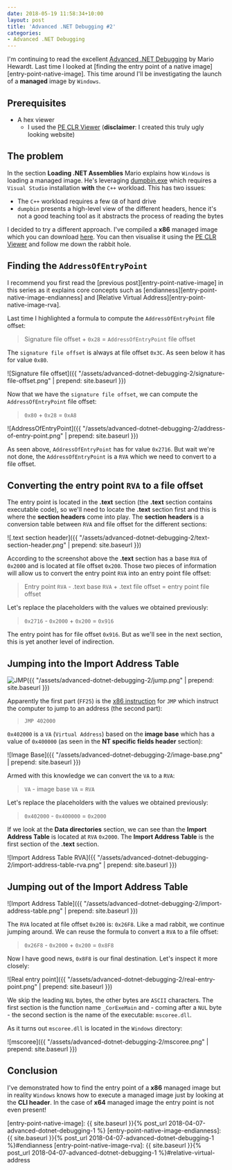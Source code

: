 ```yaml
---
date: 2018-05-19 11:58:34+10:00
layout: post
title: 'Advanced .NET Debugging #2'
categories:
- Advanced .NET Debugging
---
```


I'm continuing to read the excellent [Advanced .NET Debugging][advanced-dotnet-debugging-book] by Mario Hewardt. Last time I looked at [finding the entry point of a native image][entry-point-native-image]. This time around I'll be investigating the launch of a **managed** image by `Windows`.

## Prerequisites

- A hex viewer
  - I used the [PE CLR Viewer][pe-clr-viewer] (**disclaimer**: I created this truly ugly looking website)<!--more-->

## The problem

In the section **Loading .NET Assemblies** Mario explains how `Windows` is loading a managed image. He's leveraging [dumpbin.exe][dumpbin-reference] which requires a `Visual Studio` installation **with** the `C++` workload. This has two issues:

- The `C++` workload requires a few `GB` of hard drive
- `dumpbin` presents a high-level view of the different headers, hence it's not a good teaching tool as it abstracts the process of reading the bytes

I decided to try a different approach. I've compiled a **x86** managed image which you can download [here][net461-x86]. You can then visualise it using the [PE CLR Viewer][pe-clr-viewer] and follow me down the rabbit hole.

## Finding the `AddressOfEntryPoint`

I recommend you first read the [previous post][entry-point-native-image] in this series as it explains core concepts such as [endianness][entry-point-native-image-endianness] and [Relative Virtual Address][entry-point-native-image-rva].

Last time I highlighted a formula to compute the `AddressOfEntryPoint` file offset:

> Signature file offset + `0x28` = `AddressOfEntryPoint` file offset

The `signature file offset` is always at file offset `0x3C`. As seen below it has for value `0x80`.

![Signature file offset]({{ "/assets/advanced-dotnet-debugging-2/signature-file-offset.png" | prepend: site.baseurl }})

Now that we have the `signature file offset`, we can compute the `AddressOfEntryPoint` file offset:

> `0x80` + `0x28` = `0xA8`

![AddressOfEntryPoint]({{ "/assets/advanced-dotnet-debugging-2/address-of-entry-point.png" | prepend: site.baseurl }})

As seen above, `AddressOfEntryPoint` has for value `0x2716`. But wait we're not done, the `AddressOfEntryPoint` is a `RVA` which we need to convert to a file offset.

## Converting the entry point `RVA` to a file offset

The entry point is located in the **.text** section (the **.text** section contains executable code), so we'll need to locate the **.text** section first and this is where the **section headers** come into play. The **section headers** is a conversion table between `RVA` and file offset for the different sections:

![.text section header]({{ "/assets/advanced-dotnet-debugging-2/text-section-header.png" | prepend: site.baseurl }})

According to the screenshot above the **.text** section has a base `RVA` of `0x2000` and is located at file offset `0x200`. Those two pieces of information will allow us to convert the entry point `RVA` into an entry point file offset:

> Entry point `RVA` - .text base `RVA` + .text file offset = entry point file offset

Let's replace the placeholders with the values we obtained previously:

> `0x2716` - `0x2000` + `0x200` = `0x916`

The entry point has for file offset `0x916`. But as we'll see in the next section, this is yet another level of indirection.

## Jumping into the Import Address Table

![JMP]({{ "/assets/advanced-dotnet-debugging-2/jump.png" | prepend: site.baseurl }})

Apparently the first part (`FF25`) is the [x86 instruction][jmp] for `JMP` which instruct the computer to jump to an address (the second part):

> `JMP 402000`

`0x402000` is a `VA` (`Virtual Address`) based on the **image base** which has a value of `0x400000` (as seen in the **NT specific fields header** section):

![Image Base]({{ "/assets/advanced-dotnet-debugging-2/image-base.png" | prepend: site.baseurl }})

Armed with this knowledge we can convert the `VA` to a `RVA`:

> `VA` - image base `VA` = `RVA`

Let's replace the placeholders with the values we obtained previously:

> `0x402000` - `0x400000` = `0x2000`

If we look at the **Data directories** section, we can see than the **Import Address Table** is located at `RVA` `0x2000`. The **Import Address Table** is the first section of the **.text** section.

![Import Address Table RVA]({{ "/assets/advanced-dotnet-debugging-2/import-address-table-rva.png" | prepend: site.baseurl }})

## Jumping out of the Import Address Table

![Import Address Table]({{ "/assets/advanced-dotnet-debugging-2/import-address-table.png" | prepend: site.baseurl }})

The `RVA` located at file offset `0x200` is: `0x26F8`. Like a mad rabbit, we continue jumping around. We can reuse the formula to convert a `RVA` to a file offset:

> `0x26F8` - `0x2000` + `0x200` = `0x8F8`

Now I have good news, `0x8F8` is our final destination. Let's inspect it more closely:

![Real entry point]({{ "/assets/advanced-dotnet-debugging-2/real-entry-point.png" | prepend: site.baseurl }})

We skip the leading `NUL` bytes, the other bytes are `ASCII` characters. The first section is the function name `_CorExeMain` and - coming after a `NUL` byte - the second section is the name of the executable: `mscoree.dll`.

As it turns out `mscoree.dll` is located in the `Windows` directory:

![mscoree]({{ "/assets/advanced-dotnet-debugging-2/mscoree.png" | prepend: site.baseurl }})

## Conclusion

I've demonstrated how to find the entry point of a **x86** managed image but in reality `Windows` knows how to execute a managed image just by looking at the **CLI header**. In the case of **x64** managed image the entry point is not even present!

[advanced-dotnet-debugging-book]: https://www.goodreads.com/book/show/7306509-advanced-net-debugging
[pe-clr-viewer]: https://peclrviewer.azurewebsites.net/
[dumpbin-reference]: https://docs.microsoft.com/en-us/cpp/build/reference/dumpbin-reference
[net461-x86]: https://gabrielweyer.blob.core.windows.net/blog-samples/advanced-dotnet-debugging-2/net461-x86.exe
[jmp]: https://docs.microsoft.com/en-us/windows-hardware/drivers/debugger/x86-instructions#control_flow
[entry-point-native-image]: {{ site.baseurl }}{% post_url 2018-04-07-advanced-dotnet-debugging-1 %}
[entry-point-native-image-endianness]: {{ site.baseurl }}{% post_url 2018-04-07-advanced-dotnet-debugging-1 %}#endianness
[entry-point-native-image-rva]: {{ site.baseurl }}{% post_url 2018-04-07-advanced-dotnet-debugging-1 %}#relative-virtual-address

